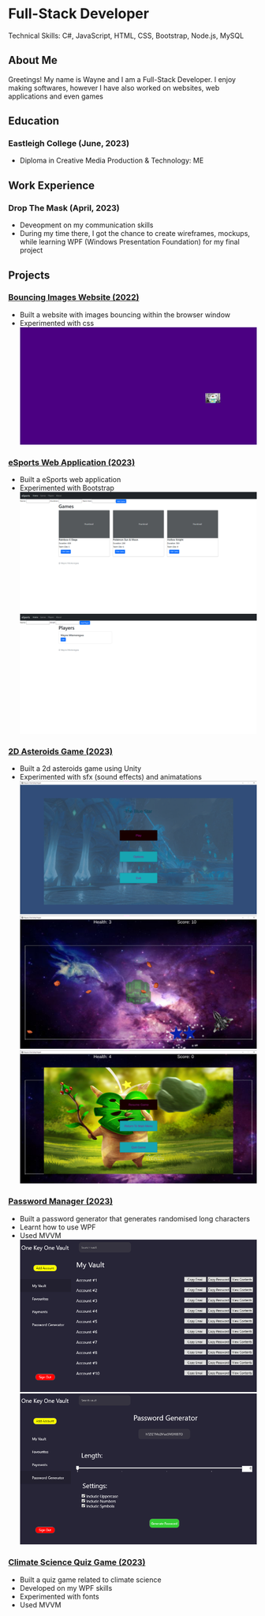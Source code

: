# Full-Stack Developer
Technical Skills: C#, JavaScript, HTML, CSS, Bootstrap, Node.js, MySQL

## About Me

Greetings! My name is Wayne and I am a Full-Stack Developer. I enjoy making softwares, however I have also worked on websites, web applications and even games


## Education

### Eastleigh College  (June, 2023)

* Diploma in Creative Media Production & Technology: ME 


## Work Experience

### Drop The Mask  (April, 2023)

* Deveopment on my communication skills
* During my time there, I got the chance to create wireframes, mockups, while learning WPF (Windows Presentation Foundation) for my final project
  

## Projects

### [Bouncing Images Website (2022)](https://github.com/WayneMt/Bouncing-Images)

* Built a website with images bouncing within the browser window
* Experimented with css
  ![Bouncing Image](/images/bouncing-image.png)
  

### [eSports Web Application (2023)](https://github.com/WayneMt/eSports)

* Built a eSports web application
* Experimented with Bootstrap
  ![eSports](/images/eSports-game-page.png)
  ![eSports](/images/eSports-player-page.png)
  

### [2D Asteroids Game (2023)](https://github.com/WayneMt/2D-Asteroids)

* Built a 2d asteroids game using Unity
* Experimented with sfx (sound effects) and animatations
  ![2D Asteroids](/images/unity-start-menu-image.png)
  ![2D Asteroids](/images/unity-game-image.png)
  ![2D Asteroids](/images/unity-pause-menu-image.png)
  

### [Password Manager (2023)](https://github.com/WayneMt/Password-Manager)

* Built a password generator that generates randomised long characters
* Learnt how to use WPF
* Used MVVM
  ![Password Manager](/images/password-manager-dashboard.png)
  ![Password Manager](/images/password-generator-image.png)
  

### [Climate Science Quiz Game (2023)](https://github.com/WayneMt/Climate-Science-Quiz-Game)

* Built a quiz game related to climate science
* Developed on my WPF skills
* Experimented with fonts
* Used MVVM
  
